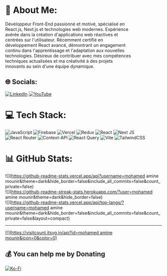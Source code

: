 # 💫 About Me:
Développeur Front-End passionné et motivé, spécialisé en <br>React.js, Next.js et technologies web modernes. Expérience <br>avérée dans la création d'applications web réactives et <br>centrées sur l'utilisateur. Récemment certifié en <br>développement React avancé, démontrant un engagement <br>continu dans l'apprentissage et l'adaptation aux nouvelles <br>technologies. Désireux de contribuer avec mes compétences <br>techniques actualisées et ma créativité à des projets <br>innovants au sein d'une équipe dynamique. 


## 🌐 Socials:
[![LinkedIn](https://img.shields.io/badge/LinkedIn-%230077B5.svg?logo=linkedin&logoColor=white)](https://linkedin.com/in/https://www.linkedin.com/in/mohamed-amine-mounir/) [![YouTube](https://img.shields.io/badge/YouTube-%23FF0000.svg?logo=YouTube&logoColor=white)](https://youtube.com/@www.youtube.com/@amine__Tech..) 

# 💻 Tech Stack:
![JavaScript](https://img.shields.io/badge/javascript-%23323330.svg?style=for-the-badge&logo=javascript&logoColor=%23F7DF1E) ![Firebase](https://img.shields.io/badge/firebase-%23039BE5.svg?style=for-the-badge&logo=firebase) ![Vercel](https://img.shields.io/badge/vercel-%23000000.svg?style=for-the-badge&logo=vercel&logoColor=white) ![Redux](https://img.shields.io/badge/redux-%23593d88.svg?style=for-the-badge&logo=redux&logoColor=white) ![React](https://img.shields.io/badge/react-%2320232a.svg?style=for-the-badge&logo=react&logoColor=%2361DAFB) ![Next JS](https://img.shields.io/badge/Next-black?style=for-the-badge&logo=next.js&logoColor=white) ![React Router](https://img.shields.io/badge/React_Router-CA4245?style=for-the-badge&logo=react-router&logoColor=white) ![Context-API](https://img.shields.io/badge/Context--Api-000000?style=for-the-badge&logo=react) ![React Query](https://img.shields.io/badge/-React%20Query-FF4154?style=for-the-badge&logo=react%20query&logoColor=white) ![Vite](https://img.shields.io/badge/vite-%23646CFF.svg?style=for-the-badge&logo=vite&logoColor=white) ![TailwindCSS](https://img.shields.io/badge/tailwindcss-%2338B2AC.svg?style=for-the-badge&logo=tailwind-css&logoColor=white)
# 📊 GitHub Stats:
![](https://github-readme-stats.vercel.app/api?username=mohamed amine mounir&theme=dark&hide_border=false&include_all_commits=false&count_private=false)<br/>
![](https://github-readme-streak-stats.herokuapp.com/?user=mohamed amine mounir&theme=dark&hide_border=false)<br/>
![](https://github-readme-stats.vercel.app/api/top-langs/?username=mohamed amine mounir&theme=dark&hide_border=false&include_all_commits=false&count_private=false&layout=compact)

---
[![](https://visitcount.itsvg.in/api?id=mohamed amine mounir&icon=0&color=0)](https://visitcount.itsvg.in)

  ## 💰 You can help me by Donating
  [![Ko-Fi](https://img.shields.io/badge/Ko--fi-F16061?style=for-the-badge&logo=ko-fi&logoColor=white)](https://ko-fi.com/medmaine) 

  
<!-- Proudly created with GPRM ( https://gprm.itsvg.in ) -->


